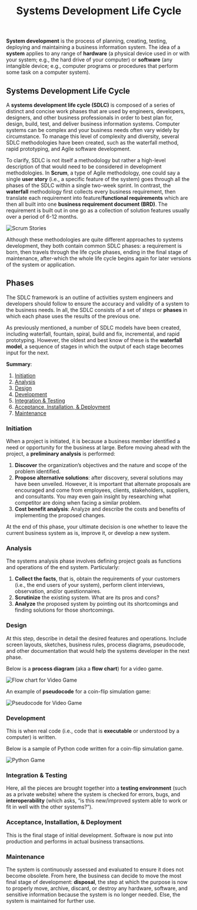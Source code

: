 ﻿---
# Posts need to have the `post` layout
layout: post

# The title of your post
title: Systems Development Life Cycle

# (Optional) Write a short (~150 characters) description of each blog post.
# This description is used to preview the page on search engines, social media, etc.
description: >
   What are the phases of the SDLC and why are they important? Handout: [PDF](https://drive.google.com/file/d/1lav4hpeytamL1hCQv-kmYEBlkoNlTLGd/view?usp=sharing)

# (Optional) Link to an image that represents your blog post.
# The aspect ratio should be ~16:9.
image: /assets/img/default.jpg

# You can hide the description and/or image from the output
# (only visible to search engines) by setting:
# hide_description: true
# hide_image: true

# (Optional) Each post can have zero or more categories, and zero or more tags.
# The difference is that categories will be part of the URL, while tags will not.
# E.g. the URL of this post is <site.baseurl>/hydejack/2017/11/23/example-content/
categories: [BUS 110]
tags: []
# If you want a category or tag to have its own page,
# check out `_featured_categories` and `_featured_tags` respectively.
---

**System development** is the process of planning, creating, testing, deploying and maintaining a business information system. 
The idea of a **system** applies to any range of **hardware** (a physical device used in or with your system; e.g., 
the hard drive of your computer) or **software** (any intangible device; e.g., computer programs or procedures that 
perform some task on a computer system). 

## Systems Development Life Cycle

A **systems development life cycle (SDLC)** is composed of a series of distinct and concise work phases that are used by engineers, developers, designers, and other business professionals in order to best plan for, design, build, test, and deliver business information systems. Computer systems can be complex and your business needs often vary widely by circumstance. To manage this level of complexity and diversity, several SDLC methodologies have been created, such as the waterfall method, rapid prototyping, and Agile software development.

To clarify, SDLC is not itself a methodology but rather a high-level description of that would need to be considered in development methodologies. 
In **Scrum**, a type of Agile methodology, one could say a single **user story** (i.e., a specific feature of the system) goes through all the phases of the SDLC within a single two-week sprint. 
In contrast, the **waterfall** methodology first collects every business requirement, then translate each requirement into 
feature/**functional requirements** which are then all built into one 
**business requirement document (BRD)**. The requirement is built out in one go as a collection of solution features usually over a period of 6-12 months.

![Scrum Stories](https://docs.google.com/uc?id=1XR-W8qj68zAHd3r_A2Zo3c84x-bmdqOy)

Although these methodologies are quite different approaches to systems development, they both contain common SDLC phases: a requirement is born, then travels through the life cycle phases, ending in the final stage of maintenance, after-which the whole life cycle begins again for later versions of the system or application.

## Phases

The SDLC framework is an outline of activities system engineers and developers should follow to ensure the accuracy and validity of a system to the business needs. In all, the SDLC consists of a set of steps or 
**phases** in which each phase uses the results of the previous one.

As previously mentioned, a number of SDLC models have been created, including waterfall, fountain, spiral, build and fix, incremental, and rapid prototyping. However, the oldest and best know of these is the **waterfall model**, a sequence of stages in which the output of each stage becomes input for the next.

**Summary**:
1. [Initiation](https://ramnauth.github.io/bus%20110/2019/04/04/sdlc/#initiation)
2. [Analysis](https://ramnauth.github.io/bus%20110/2019/04/04/sdlc/#analysis)
3. [Design](https://ramnauth.github.io/bus%20110/2019/04/04/sdlc/#design)
4. [Development](https://ramnauth.github.io/bus%20110/2019/04/04/sdlc/#development)
5. [Integration & Testing](https://ramnauth.github.io/bus%20110/2019/04/04/sdlc/#integration--testing)
6. [Acceptance, Installation, & Deployment](https://ramnauth.github.io/bus%20110/2019/04/04/sdlc/#acceptance-installation--deployment)
7. [Maintenance](https://ramnauth.github.io/bus%20110/2019/04/04/sdlc/#maintenance)

### Initiation
When a project is initiated, it is because a business member identified a need or opportunity for the business at large. Before moving ahead with the project, a 
**preliminary analysis** is performed:

1. **Discover** the organization’s objectives and the nature and scope of the problem identified. 
2. **Propose alternative solutions**: after discovery, several solutions may have been unveiled. However, it is important that alternate proposals are encouraged and come from employees, clients, stakeholders, suppliers, and consultants. You may even gain insight by researching what competitor are doing when facing a similar problem. 
3. **Cost benefit analysis**: Analyze and describe the costs and benefits of implementing the proposed changes. 

At the end of this phase, your ultimate decision is one whether to leave the current business system as is, improve it, or develop a new system.  

### Analysis
The systems analysis phase involves defining project goals as functions and operations of the end system. Particularly:

1. **Collect the facts**, that is, obtain the requirements of your customers (i.e., the end users of your system), perform client interviews, observation, and/or questionnaires. 
2. **Scrutinize** the existing system. What are its pros and cons? 
3. **Analyze** the proposed system by pointing out its shortcomings and finding solutions for those shortcomings. 

### Design
At this step, describe in detail the desired features and operations. Include screen layouts, sketches, business rules, process diagrams, pseudocode, and other documentation that would help the systems developer in the next phase.

Below is a **process diagram** (aka a **flow chart**) for a video game.

![Flow chart for Video Game](https://docs.google.com/uc?id=1ge0LDo_0mxHoBna7AOC4262AjiLG8A93)

An example of **pseudocode** for a coin-flip simulation game:

![Pseudocode for Video Game](https://docs.google.com/uc?id=1lj9nMm_S3wQwKS57NTaXFM7yXCljwAgH)

### Development
This is when real code (i.e., code that is **executable** or understood by a computer) is written.

Below is a sample of Python code written for a coin-flip simulation game.

![Python Game](https://docs.google.com/uc?id=1Avgf00R7wXK5TKTqWPiQmTXsjdTnNDjq)

### Integration & Testing
Here, all the pieces are brought together into a **testing environment** (such as a private website) where the system is checked for errors, bugs, and **interoperability** (which asks, “is this new/improved system able to work or fit in well with the other systems?”).

### Acceptance, Installation, & Deployment
This is the final stage of initial development. Software is now put into production and performs in actual business transactions.

### Maintenance
The system is continuously assessed and evaluated to ensure it does not become obsolete. From here, the business can decide to move the most final stage of development: **disposal**, the step at which the purpose is now to properly move, archive, discard, or destroy any hardware, software, and sensitive information because the system is no longer needed. Else, the system is maintained for further use.



